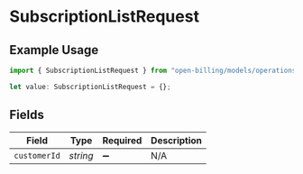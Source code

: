 # SubscriptionListRequest

## Example Usage

```typescript
import { SubscriptionListRequest } from "open-billing/models/operations";

let value: SubscriptionListRequest = {};
```

## Fields

| Field              | Type               | Required           | Description        |
| ------------------ | ------------------ | ------------------ | ------------------ |
| `customerId`       | *string*           | :heavy_minus_sign: | N/A                |